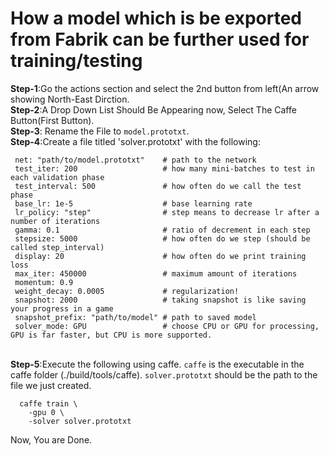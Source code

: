 <h1> How a model which is be exported from Fabrik can be further used for training/testing </h1>

<b>Step-1</b>:Go the actions section and select the 2nd button from left(An arrow showing North-East Dirction.
<br><b>Step-2</b>:A Drop Down List Should Be Appearing now, Select The Caffe Button(First Button).
<br><b>Step-3</b>: Rename the File to `model.prototxt`.
<br><b>Step-4</b>:Create a file titled 'solver.prototxt' with the following:
 ```
  net: "path/to/model.prototxt"    # path to the network
  test_iter: 200                   # how many mini-batches to test in each validation phase
  test_interval: 500               # how often do we call the test phase
  base_lr: 1e-5                    # base learning rate
  lr_policy: "step"                # step means to decrease lr after a number of iterations
  gamma: 0.1                       # ratio of decrement in each step
  stepsize: 5000                   # how often do we step (should be called step_interval)
  display: 20                      # how often do we print training loss
  max_iter: 450000                 # maximum amount of iterations
  momentum: 0.9
  weight_decay: 0.0005             # regularization!
  snapshot: 2000                   # taking snapshot is like saving your progress in a game
  snapshot_prefix: "path/to/model" # path to saved model
  solver_mode: GPU                 # choose CPU or GPU for processing, GPU is far faster, but CPU is more supported.
  ```
<br><b>Step-5</b>:Execute the following using caffe. ```caffe``` is the executable in the caffe folder (./build/tools/caffe).           ```solver.prototxt``` should be the path to the file we just created.
```
  caffe train \
    -gpu 0 \
    -solver solver.prototxt
  ```
                                      
Now, You are Done.
